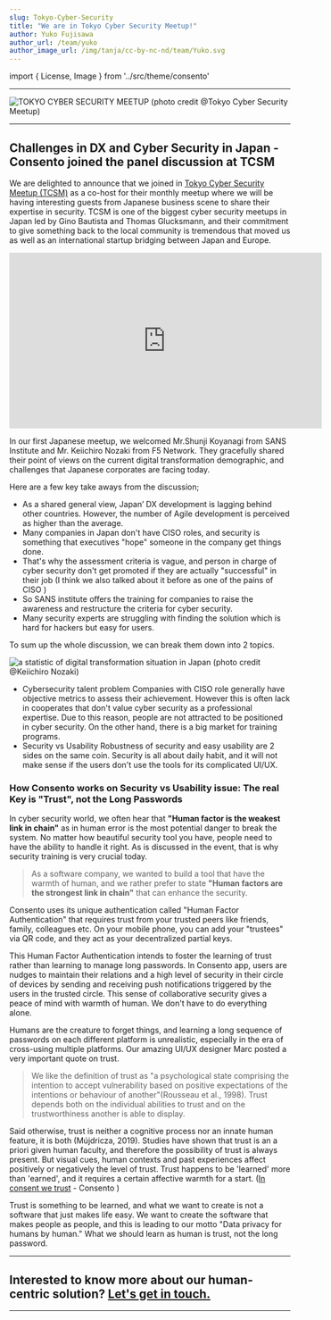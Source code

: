 ```yaml
---
slug: Tokyo-Cyber-Security
title: "We are in Tokyo Cyber Security Meetup!"
author: Yuko Fujisawa
author_url: /team/yuko
author_image_url: /img/tanja/cc-by-nc-nd/team/Yuko.svg
---
```


import { License, Image } from '../src/theme/consento'

---

<Image
  src="/img/external/fair-use/TCSM_LOGO.png"
  caption=""
  alt="TOKYO CYBER SECURITY MEETUP (photo credit @Tokyo Cyber Security Meetup)"
/>

---

## Challenges in DX and Cyber Security in Japan - Consento joined the panel discussion at TCSM

We are delighted to announce that we joined in [Tokyo Cyber Security Meetup (TCSM)](https://www.linkedin.com/groups/13911635/) as a co-host for their monthly meetup where we will be having interesting guests from Japanese business scene to share their expertise in security. TCSM is one of the biggest cyber security meetups in Japan led by Gino Bautista and Thomas Glucksmann, and their commitment to give something back to the local community is tremendous that moved us as well as an international startup bridging between Japan and Europe.

<iframe width="560" height="315" src="https://www.youtube.com/embed/K3_pqJ0jIaw" caption="Replay on Tokyo Cyber Security Meetup YouTube" title="YouTube video player" frameborder="0" allow="accelerometer; autoplay; clipboard-write; encrypted-media; gyroscope; picture-in-picture" allowfullscreen></iframe>

In our first Japanese meetup, we welcomed Mr.Shunji Koyanagi from SANS Institute and Mr. Keiichiro Nozaki from F5 Network. They gracefully shared their point of views on the current digital transformation demographic, and challenges that Japanese corporates are facing today. 

Here are a few key take aways from the discussion;  

- As a shared general view, Japan’ DX development is lagging behind other countries. However, the number of Agile development is perceived as higher than the average.
- Many companies in Japan don't have CISO roles, and security is something that executives "hope" someone in the company get things done.
- That's why the assessment criteria is vague, and person in charge of cyber security don't get promoted if they are actually "successful" in their job (I think we also talked about it before as one of the pains of CISO )
- So SANS institute offers the training for companies to raise the awareness and restructure the criteria for cyber security.
- Many security experts are struggling with finding the solution which is hard for hackers but easy for users.


To sum up the whole discussion, we can break them down into 2 topics.

<Image
  src="/img/external/fair-use/f5_1.png"
  caption="Agile development in Japan is higher than the world average. - by Keiichiro Nozaki ( F5 Network )"
  alt="a statistic of digital transformation situation in Japan (photo credit @Keiichiro Nozaki)"
/>

- Cybersecurity talent problem
  Companies with CISO role generally have objective metrics to assess their achievement. However this is often lack in cooperates that don't value cyber security as a professional expertise.  Due to this reason, people are not attracted to be positioned in cyber security. On the other hand, there is a big market for training programs.
- Security vs Usability
  Robustness of security and easy usability are 2 sides on the same coin. Security is all about daily habit, and it will not make sense if the users don't use the tools for its complicated UI/UX.


### How Consento works on Security vs Usability issue: The real Key is "Trust", not the Long Passwords 

In cyber security world, we often hear that **"Human factor is the weakest link in chain"** as in human error is the most potential danger to break the system. No matter how beautiful security tool you have, people need to have the ability to handle it right. As is discussed in the event, that is why security training is very crucial today.

> As a software company, we wanted to build a tool that have the warmth of human, and we rather prefer to state **"Human factors are the strongest link in chain"** that can enhance the security.

Consento uses its unique authentication called "Human Factor Authentication" that requires trust from your trusted peers like friends, family, colleagues etc. On your mobile phone, you can add your "trustees" via QR code, and they act as your decentralized partial keys. 

This Human Factor Authentication intends to foster the learning of trust rather than learning to manage long passwords. In Consento app, users are nudges to maintain their relations and a high level of security in their circle of devices by sending and receiving push notifications triggered by the users in the trusted circle. This sense of collaborative security gives a peace of mind with warmth of human. We don't have to do everything alone.

Humans are the creature to forget things, and learning a long sequence of passwords on each different platform is unrealistic, especially in the era of cross-using multiple platforms. Our amazing UI/UX designer Marc posted a very important quote on trust.

> We like the definition of trust as "a psychological state comprising the intention to accept vulnerability based on positive expectations of the intentions or behaviour of another"(Rousseau et al., 1998). Trust depends both on the individual abilities to trust and on the trustworthiness another is able to display.

Said otherwise, trust is neither a cognitive process nor an innate human feature, it is both (Mújdricza, 2019). Studies have shown that trust is an a priori given human faculty, and therefore the possibility of trust is always present. But visual cues, human contexts and past experiences affect positively or negatively the level of trust. Trust happens to be 'learned' more than 'earned', and it requires a certain affective warmth for a start. ([In consent we trust](2020-05-04-in-consent-we-trust.md) - Consento )

Trust is something to be learned, and what we want to create is not a software that just makes life easy. We want to create the software that makes people as people, and this is leading to our motto "Data privacy for humans by human." What we should learn as human is trust, not the long password. 

---

## Interested to know more about our human-centric solution? <a href="mailto:keepsafe@consento.org">Let's get in touch.</a>

--- 

<License author="yuko" year="2021" license="CC-BY-NC-SA" />
